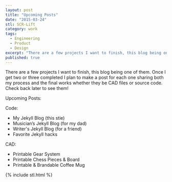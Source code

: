 ```yaml
---
layout: post
title: "Upcoming Posts"
date: "2015-03-24"
stl: SCR-Lift
category: work
tags:
  - Engineering
  - Product
  - Design
excerpt: "There are a few projects I want to finish, this blog being one of them. Once I get two or three completed I plan to make a post for each one sharing both my process and the final works whether they be CAD files or source code. Check back later to see them!"
published: true
---
```


There are a few projects I want to finish, this blog being one of them. Once I get two or three completed I plan to make a post for each one sharing both my process and the final works whether they be CAD files or source code. Check back later to see them!

Upcoming Posts:

Code:

- My Jekyll Blog (this stie)
- Musician’s Jekyll Blog (for my dad)
- Writer's Jekyll Blog (for a friend)
- Favorite Jekyll hacks

CAD:

- Printable Gear System
- Printable Chess Pieces & Board
- Printable & Brandable Coffee Mug

{% include stl.html %}
